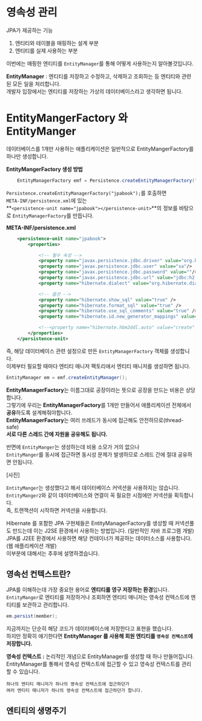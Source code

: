 # 영속성 관리
JPA가 제공하는 기능     
   
1. 엔티티와 테이블을 매핑하는 설계 부분 
2. 엔티티를 실제 사용하는 부분   

이번에는 매핑한 엔티티를 `EntityManager`를 통해 어떻게 사용하는지 알아볼것입니다.     
     
**EntityManager** : 엔티티를 저장하고 수정하고, 삭제하고 조회하는 등 엔티티와 관련된 모든 일을 처리합니다.     
개발자 입장에서는 엔티티를 저장하는 가상의 데이터베이스라고 생각하면 됩니다.      

# EntityMangerFactory 와 EntityManger
데이터베이스를 1개만 사용하는 애플리케이션은 일반적으로 EntityMangerFactory를 하나만 생성합니다.    

**EntityMangerFactory 생성 방법**
```java
    EntityManagerFactory emf = Persistence.createEntityManagerFactory("jpabook");
```
`Persistence.createEntityManagerFactory("jpabook");`를 호출하면   
`META-INF/persistence.xml`에 있는    
**`<persistence-unit name="jpabook"></persistence-unit>`**의 정보를 바탕으로 `EntityManagerFactory`를 만듭니다.      

**META-INF/persistence.xml**
```xml
    <persistence-unit name="jpabook">
        <properties>

            <!-- 필수 속성 -->
            <property name="javax.persistence.jdbc.driver" value="org.h2.Driver"/>
            <property name="javax.persistence.jdbc.user" value="sa"/>
            <property name="javax.persistence.jdbc.password" value=""/>
            <property name="javax.persistence.jdbc.url" value="jdbc:h2:tcp://localhost/~/test"/>
            <property name="hibernate.dialect" value="org.hibernate.dialect.H2Dialect" />

            <!-- 옵션 -->
            <property name="hibernate.show_sql" value="true" />
            <property name="hibernate.format_sql" value="true" />
            <property name="hibernate.use_sql_comments" value="true" />
            <property name="hibernate.id.new_generator_mappings" value="true" />

            <!--<property name="hibernate.hbm2ddl.auto" value="create" />-->
        </properties>
    </persistence-unit>
```   
즉, 해당 데이터베이스 관련 설정으로 만든 `EntityManagerFactory` 객체를 생성합니다.          
이제부터 필요할 때마다 엔티티 매니저 팩토리에서 엔티티 매니저를 생성하면 됩니다.          
    
```java
EntityManager em = emf.createEntityManager();
```     

**EntityManagerFactory**는 이름그대로 공장이라는 뜻으로 공장을 만드는 비용은 상당합니다.   
그렇기에 우리는 **EntityManagerFactory**를 1개만 만들어서 애플리케이션 전체에서 **공유**하도록 설계해줘야합니다.      
**EntityManagerFactory**는 여러 쓰레드가 동시에 접근해도 안전하므로(thread-safe)    
**서로 다른 스레드 간에 자원을 공유해도 됩니다.**    

반면에 `EntityManger`는 생성하는데 비용 소모가 거의 없으나   
`EntityManger`를 동시에 접근하면 동시성 문제가 발생하므로 스레드 간에 절대 공유하면 안됩니다.   
   
[사진]   

`EntityManger`는 생성했다고 해서 데이터베이스 커넥션을 사용하지는 않습니다.         
`EntityManger2`와 같이 데이터베이스와 연결이 꼭 필요한 시점에만 커넥션을 획득합니다.      
즉, 트랜잭션이 시작하면 커넥션을 사용합니다.           
   
Hibernate 를 포함한 JPA 구현체들은 EntityManagerFactory를 생성할 때 커넥션풀도 만드는데 
이는 J2SE 환경에서 사용하는 방법입니다. (일반적인 자바 프로그램 개발)    
JPA를 J2EE 환경에서 사용하면 해당 컨테이너가 제공하는 데이터소스를 사용합니다. (웹 애플리케이션 개발)    
이부분에 대해서는 추후에 설명하겠습니다.      

## 영속선 컨텍스트란?   
JPA를 이해하는데 가장 중요한 용어로 **엔티티를 영구 저장하는 환경**입니다.   
`EntityManger`로 엔티티를 저장하거나 조회하면 엔티티 매니저는 영속성 컨텍스트에 엔티티를 보관하고 관리합니다.   

```java
em.persist(member);    
```    
지금까지는 단순히 해당 코드가 데이터베이스에 저장한다고 표현을 했습니다.          
하지만 정확히 얘기한다면 **EntityManager 를 사용해 회원 엔티티를 `영속성 컨텍스트`에 저장합니다.**       
    
**영속성 컨텍스트 :** 논리적인 개념으로 EntityManager를 생성할 때 하나 만들어집니다.   
EntityManager를 통해서 영속성 컨텍스트에 접근할 수 있고 영속성 컨텍스트를 관리할 수 있습니다.   

```
하나의 엔티티 매니저가 하나의 영속성 컨텍스트에 접근하던가 
여러 엔티티 매니저가 하나의 영속성 컨텍스트에 접근하던가 합니다.   
```
   
## 엔티티의 생명주기   















